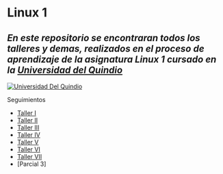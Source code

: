 # Linux 1
## _En este repositorio se encontraran todos los talleres y demas, realizados en el proceso de aprendizaje de la asignatura Linux 1 cursado en la [Universidad del Quindio]_

[![Universidad Del Quindio](https://www.uniquindio.edu.co/estudiantes/info/uniquindio/media/bloque9.png)](https://www.uniquindio.edu.co/)

Seguimientos
<ul>
    <li><a rel="noreferrer" href="https://github.com/BrayanGranada/AdministracionSOLINUX-G1N/blob/main/Seguimiento/1/1.md" target="_blank">Taller I</a></li>
    <li><a rel="noreferrer" href="https://github.com/BrayanGranada/AdministracionSOLINUX-G1N/blob/main/Seguimiento/2/2.md" target="_blank">Taller II</a></li>
    <li><a rel="noreferrer" href="https://github.com/BrayanGranada/AdministracionSOLINUX-G1N/blob/main/Seguimiento/3/3.md" target="_blank">Taller III</a></li>
    <li><a rel="noreferrer" href="https://github.com/BrayanGranada/AdministracionSOLINUX-G1N/blob/main/Seguimiento/4/4.md" target="_blank">Taller IV</a></li>
    <li><a rel="noreferrer" href="https://github.com/BrayanGranada/AdministracionSOLINUX-G1N/blob/main/Seguimiento/5/5.md" target="_blank">Taller V</a></li>
    <li><a rel="noreferrer" href="https://github.com/BrayanGranada/AdministracionSOLINUX-G1N/blob/main/Seguimiento/6/6.md" target="_blank">Taller VI</a></li>
    <li><a rel="noreferrer" href="https://github.com/BrayanGranada/AdministracionSOLINUX-G1N/blob/main/Seguimiento/7/7.md" target="_blank">Taller VII</a></li>
    <li>[Parcial 3]</li>
</ul>

[Universidad del Quindio]: <https://www.uniquindio.edu.co/>
[Parcial 3]: <https://www.youtube.com/watch?v=Yd2J23bnLHs>
